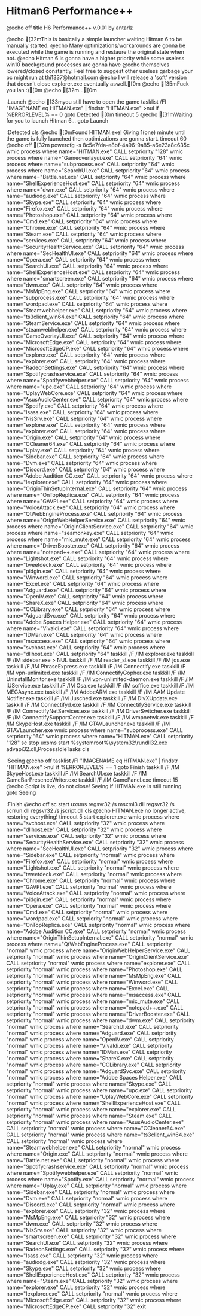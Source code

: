 # Hitman6 Performance++

@echo off
title H6 Performance++ v.0.01 by antarlz

@echo [32mThis is basically a simple launcher waiting Hitman 6 to be manually started.
@echo Many optimizations/workarounds are gonna be executed while the game is running and restaure the original state when not.
@echo Hitman 6 is gonna have a higher priority while some useless win10 bacckground processes are gonna have
@echo themselves lowered/closed constantly. Feel free to suggest other useless garbage your pc might run at thi1337@hotmail.com
@echo I will release a 'soft' version that doesn't close explorer.exe eventually aswell.[0m
@echo [35mFuck you Ian :)[0m
@echo [32m...[0m

:Launch
@echo [33myou still have to open the game
tasklist /FI "IMAGENAME eq HITMAN.exe" | findstr "HITMAN.exe" >nul
if %ERRORLEVEL% == 0 goto Detected [0m
timeout 5
@echo [31mWaiting for you to launch Hitman 6...
goto Launch

:Detected
cls
@echo [0mFound HITMAN.exe! Giving 1(one) minute until the game is fully launched then optimizations are gonna start.
timeout 60
@echo off
[32m powercfg -s 8c5e7fda-e8bf-4a96-9a85-a6e23a8c635c
wmic process where name="HITMAN.exe" CALL setpriority "128"
wmic process where name="Gameoverlayui.exe" CALL setpriority "64"
wmic process where name="subprocess.exe" CALL setpriority "64"
wmic process where name="SearchUI.exe" CALL setpriority "64"
wmic process where name="Battle.net.exe" CALL setpriority "64"
wmic process where name="ShellExperienceHost.exe" CALL setpriority "64" 
wmic process where name="dwm.exe" CALL setpriority "64"
wmic process where name="audiodg.exe" CALL setpriority "64"
wmic process where name="Skype.exe" CALL setpriority "64"
wmic process where name="Firefox.exe" CALL setpriority "64"
wmic process where name="Photoshop.exe" CALL setpriority "64"
wmic process where name="Cmd.exe" CALL setpriority "64"
wmic process where name="Chrome.exe" CALL setpriority "64"
wmic process where name="Steam.exe" CALL setpriority "64"
wmic process where name="services.exe" CALL setpriority "64"
wmic process where name="SecurityHealthService.exe" CALL setpriority "64"
wmic process where name="SecHealthUI.exe" CALL setpriority "64"
wmic process where name="Opera.exe" CALL setpriority "64"
wmic process where name="SearchUI.exe" CALL setpriority "64"
wmic process where name="ShellExperienceHost.exe" CALL setpriority "64" 
wmic process where name="smartscreen.exe" CALL setpriority "64"
wmic process where name="dwm.exe" CALL setpriority "64"
wmic process where name="MsMpEng.exe" CALL setpriority "64"
wmic process where name="subprocess.exe" CALL setpriority "64"
wmic process where name="wordpad.exe" CALL setpriority "64"
wmic process where name="Steamwebhelper.exe" CALL setpriority "64"
wmic process where name="ts3client_win64.exe" CALL setpriority "64"
wmic process where name="SteamService.exe" CALL setpriority "64"
wmic process where name="steamwebhelper.exe" CALL setpriority "64"
wmic process where name="GameOverlayUI.exe" CALL setpriority "64"
wmic process where name="MicrosoftEdge.exe" CALL setpriority "64"
wmic process where name="MicrosoftEdgeCP.exe" CALL setpriority "64"
wmic process where name="explorer.exe" CALL setpriority "64"
wmic process where name="explorer.exe" CALL setpriority "64"
wmic process where name="RadeonSettings.exe" CALL setpriority "64"
wmic process where name="Spotifycrashservice.exe" CALL setpriority "64"
wmic process where name="Spotifywebhelper.exe" CALL setpriority "64"
wmic process where name="upc.exe" CALL setpriority "64"
wmic process where name="UplayWebCore.exe" CALL setpriority "64"
wmic process where name="AsusAudioCenter.exe" CALL setpriority "64"
wmic process where name="Spotify.exe" CALL setpriority "64"
wmic process where name="Isass.exe" CALL setpriority "64"
wmic process where name="NisSrv.exe" CALL setpriority "64"
wmic process where name="explorer.exe" CALL setpriority "64"
wmic process where name="explorer.exe" CALL setpriority "64"
wmic process where name="Origin.exe" CALL setpriority "64"
wmic process where name="CCleaner64.exe" CALL setpriority "64"
wmic process where name="Uplay.exe" CALL setpriority "64"
wmic process where name="Sidebar.exe" CALL setpriority "64"
wmic process where name="Dvm.exe" CALL setpriority "64"
wmic process where name="Discord.exe" CALL setpriority "64"
wmic process where name="Adobe Audition CC.exe" CALL setpriority "64"
wmic process where name="Iexplorer.exe" CALL setpriority "64"
wmic process where name="OriginThinSetupInternal.exe" CALL setpriority "64"
wmic process where name="OnTopReplica.exe" CALL setpriority "64"
wmic process where name="GAVPI.exe" CALL setpriority "64"
wmic process where name="VoiceAttack.exe" CALL setpriority "64"
wmic process where name="QtWebEngineProcess.exe" CALL setpriority "64"
wmic process where name="OriginWebHelperService.exe" CALL setpriority "64"
wmic process where name="OriginClientService.exe" CALL setpriority "64"
wmic process where name="seamonkey.exe" CALL setpriority "64"
wmic process where name="mic_mute.exe" CALL setpriority "64"
wmic process where name="DriverBooster.exe" CALL setpriority "64"
wmic process where name="notepad++.exe" CALL setpriority "64"
wmic process where name="Lightshot.exe" CALL setpriority "64"
wmic process where name="tweetdeck.exe" CALL setpriority "64"
wmic process where name="pidgin.exe" CALL setpriority "64"
wmic process where name="Winword.exe" CALL setpriority "64"
wmic process where name="Excel.exe" CALL setpriority "64"
wmic process where name="Adguard.exe" CALL setpriority "64"
wmic process where name="OpenIV.exe" CALL setpriority "64"
wmic process where name="ShareX.exe" CALL setpriority "64"
wmic process where name="CCLibrary.exe" CALL setpriority "64"
wmic process where name="AdguardSvc.exe" CALL setpriority "64"
wmic process where name="Adobe Spaces Helper.exe" CALL setpriority "64"
wmic process where name="Vivaldi.exe" CALL setpriority "64"
wmic process where name="IDMan.exe" CALL setpriority "64"
wmic process where name="msaccess.exe" CALL setpriority "64"
wmic process where name="svchost.exe" CALL setpriority "64"
wmic process where name="dllhost.exe" CALL setpriority "64"
taskkill /F /IM explorer.exe
taskkill /F /IM sidebar.exe > NUL
taskkill /F /IM reader_sl.exe
taskkill /F /IM jqs.exe
taskkill /F /IM PhraseExpress.exe
taskkill /F /IM Connectify.exe
taskkill /F /IM vpn-unlimited.exe
taskkill /F /IM ConnectifyGopher.exe
taskkill /F /IM UninstallMonitor.exe
taskkill /F /IM vpn-unlimited-daemon.exe 
taskkill /F /IM IUService.exe
taskkill /F /IM Osa.exe
taskkill /F /IM soffice.exe
taskkill /F /IM MEGAsync.exe
taskkill /F /IM AdobeARM.exe
taskkill /F /IM AAM Update Notifier.exe
taskkill /F /IM Jusched.exe
taskkill /F /IM DivXUpdate.exe
taskkill /F /IM Connectifyd.exe
taskkill /F /IM ConnectifyService.exe
taskkill /F /IM ConnectifyNetServices.exe
taskkill /F /IM DriverSwitcher.exe
taskkill /F /IM ConnectifySupportCenter.exe
taskkill /F /IM wmpnetwk.exe
taskkill /F /IM SkypeHost.exe
taskkill /F /IM GTAVLauncher.exe
taskkill /F /IM GTAVLauncher.exe
wmic process where name="subprocess.exe" CALL setpriority "64"
wmic process where name="HITMAN.exe" CALL setpriority "128"
sc stop uxsms
start %systemroot%\system32\rundll32.exe advapi32.dll,ProcessIdleTasks
cls

:Seeing
@echo off
tasklist /FI "IMAGENAME eq HITMAN.exe" | findstr "HITMAN.exe" >nul
if %ERRORLEVEL% == 1 goto Finish
taskkill /F /IM SkypeHost.exe
taskkill /F /IM SearchUI.exe
taskkill /F /IM GameBarPresenceWriter.exe
taskkill /F /IM GamePanel.exe
timeout 15
@echo Script is live, do not close! Seeing if HITMAN.exe is still running.
goto Seeing

:Finish
@echo off
sc start uxsms
regsvr32 /s msxml3.dll 
regsvr32 /s scrrun.dll
regsvr32 /s jscript.dll
cls
@echo HITMAN.exe no longer active, restoring everything!
timeout 5
start explorer.exe
wmic process where name="svchost.exe" CALL setpriority "32"
wmic process where name="dllhost.exe" CALL setpriority "32"
wmic process where name="services.exe" CALL setpriority "32"
wmic process where name="SecurityHealthService.exe" CALL setpriority "32"
wmic process where name="SecHealthUI.exe" CALL setpriority "32"
wmic process where name="Sidebar.exe" CALL setpriority "normal"
wmic process where name="Firefox.exe" CALL setpriority "normal"
wmic process where name="Lightshot.exe" CALL setpriority "normal"
wmic process where name="tweetdeck.exe" CALL setpriority "normal" 
wmic process where name="Chrome.exe" CALL setpriority "normal"
wmic process where name="GAVPI.exe" CALL setpriority "normal"
wmic process where name="VoiceAttack.exe" CALL setpriority "normal"
wmic process where name="pidgin.exe" CALL setpriority "normal"
wmic process where name="Opera.exe" CALL setpriority "normal"
wmic process where name="Cmd.exe" CALL setpriority "normal"
wmic process where name="wordpad.exe" CALL setpriority "normal"
wmic process where name="OnTopReplica.exe" CALL setpriority "normal"
wmic process where name="Adobe Audition CC.exe" CALL setpriority "normal"
wmic process where name="OriginThinSetupInternal.exe" CALL setpriority "normal"
wmic process where name="QtWebEngineProcess.exe" CALL setpriority "normal"
wmic process where name="OriginWebHelperService.exe" CALL setpriority "normal"
wmic process where name="OriginClientService.exe" CALL setpriority "normal"
wmic process where name="explorer.exe" CALL setpriority "normal"
wmic process where name="Photoshop.exe" CALL setpriority "normal"
wmic process where name="MsMpEng.exe" CALL setpriority "normal"
wmic process where name="Winword.exe" CALL setpriority "normal"
wmic process where name="Excel.exe" CALL setpriority "normal"
wmic process where name="msaccess.exe" CALL setpriority "normal"
wmic process where name="mic_mute.exe" CALL setpriority "normal"
wmic process where name="notepad++.exe" CALL setpriority "normal"
wmic process where name="DriverBooster.exe" CALL setpriority "normal"
wmic process where name="dwm.exe" CALL setpriority "normal"
wmic process where name="SearchUI.exe" CALL setpriority "normal"
wmic process where name="Adguard.exe" CALL setpriority "normal"
wmic process where name="OpenIV.exe" CALL setpriority "normal"
wmic process where name="Vivaldi.exe" CALL setpriority "normal"
wmic process where name="IDMan.exe" CALL setpriority "normal"
wmic process where name="ShareX.exe" CALL setpriority "normal"
wmic process where name="CCLibrary.exe" CALL setpriority "normal"
wmic process where name="AdguardSvc.exe" CALL setpriority "normal"
wmic process where name="Adobe Spaces Helper.exe" CALL setpriority "normal"
wmic process where name="Skype.exe" CALL setpriority "normal"
wmic process where name="upc.exe" CALL setpriority "normal"
wmic process where name="UplayWebCore.exe" CALL setpriority "normal"
wmic process where name="ShellExperienceHost.exe" CALL setpriority "normal" 
wmic process where name="explorer.exe" CALL setpriority "normal"
wmic process where name="Steam.exe" CALL setpriority "normal"
wmic process where name="AsusAudioCenter.exe" CALL setpriority "normal"
wmic process where name="CCleaner64.exe" CALL setpriority "normal"
wmic process where name="ts3client_win64.exe" CALL setpriority "normal"
wmic process where name="Steamwebhelper.exe" CALL setpriority "normal"
wmic process where name="Origin.exe" CALL setpriority "normal"
wmic process where name="Battle.net.exe" CALL setpriority "normal"
wmic process where name="Spotifycrashservice.exe" CALL setpriority "normal"
wmic process where name="Spotifywebhelper.exe" CALL setpriority "normal"
wmic process where name="Spotify.exe" CALL setpriority "normal"
wmic process where name="Uplay.exe" CALL setpriority "normal"
wmic process where name="Sidebar.exe" CALL setpriority "normal"
wmic process where name="Dvm.exe" CALL setpriority "normal"
wmic process where name="Discord.exe" CALL setpriority "normal"
wmic process where name="explorer.exe" CALL setpriority "32"
wmic process where name="MsMpEng.exe" CALL setpriority "32"
wmic process where name="dwm.exe" CALL setpriority "32"
wmic process where name="NisSrv.exe" CALL setpriority "32"
wmic process where name="smartscreen.exe" CALL setpriority "32"
wmic process where name="SearchUI.exe" CALL setpriority "32"
wmic process where name="RadeonSettings.exe" CALL setpriority "32"
wmic process where name="Isass.exe" CALL setpriority "32"
wmic process where name="audiodg.exe" CALL setpriority "32"
wmic process where name="Skype.exe" CALL setpriority "32"
wmic process where name="ShellExperienceHost.exe" CALL setpriority "32" 
wmic process where name="Steam.exe" CALL setpriority "32"
wmic process where name="explorer.exe" CALL setpriority "32"
wmic process where name="Iexplorer.exe" CALL setpriority "normal"
wmic process where name="MicrosoftEdge.exe" CALL setpriority "32"
wmic process where name="MicrosoftEdgeCP.exe" CALL setpriority "32"
exit
